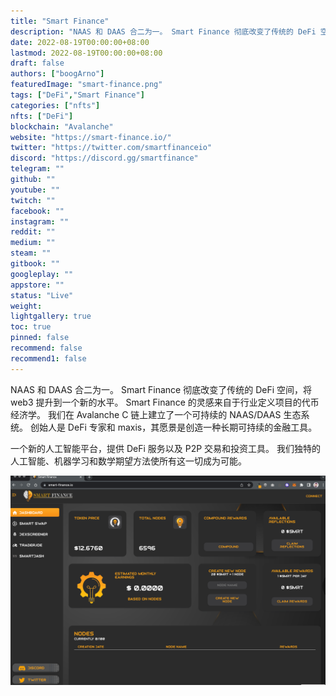 ```yaml
---
title: "Smart Finance"
description: "NAAS 和 DAAS 合二为一。 Smart Finance 彻底改变了传统的 DeFi 空间，将 web3 提升到了一个新的水平。"
date: 2022-08-19T00:00:00+08:00
lastmod: 2022-08-19T00:00:00+08:00
draft: false
authors: ["boogArno"]
featuredImage: "smart-finance.png"
tags: ["DeFi","Smart Finance"]
categories: ["nfts"]
nfts: ["DeFi"]
blockchain: "Avalanche"
website: "https://smart-finance.io/"
twitter: "https://twitter.com/smartfinanceio"
discord: "https://discord.gg/smartfinance"
telegram: ""
github: ""
youtube: ""
twitch: ""
facebook: ""
instagram: ""
reddit: ""
medium: ""
steam: ""
gitbook: ""
googleplay: ""
appstore: ""
status: "Live"
weight: 
lightgallery: true
toc: true
pinned: false
recommend: false
recommend1: false
---
```

NAAS 和 DAAS 合二为一。 Smart Finance 彻底改变了传统的 DeFi 空间，将 web3 提升到一个新的水平。 Smart Finance 的灵感来自于行业定义项目的代币经济学。 我们在 Avalanche C 链上建立了一个可持续的 NAAS/DAAS 生态系统。 创始人是 DeFi 专家和 maxis，其愿景是创造一种长期可持续的金融工具。

一个新的人工智能平台，提供 DeFi 服务以及 P2P 交易和投资工具。 我们独特的人工智能、机器学习和数学期望方法使所有这一切成为可能。

![smartfinance-dapp-defi-avalanche-image1_9ed5145f10842da09d23c85123937f0c](smartfinance-dapp-defi-avalanche-image1_9ed5145f10842da09d23c85123937f0c.png)